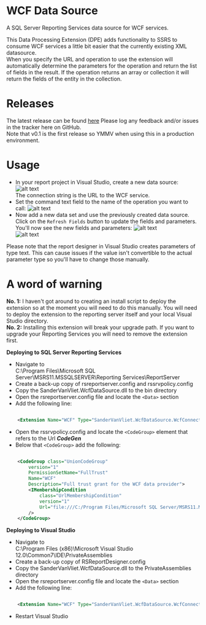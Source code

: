 WCF Data Source
===

A SQL Server Reporting Services data source for WCF services.

This Data Processing Extension (DPE) adds functionality to SSRS to consume WCF services a little bit easier that the currently existing XML datasource.  
When you specify the URL and operation to use the extension will automatically determine the parameters for the operation and return the list of fields in the result. If the operation returns an array or collection it will return the fields of the entity in the collection.

Releases
===
The latest release can be found [here](https://github.com/sandermvanvliet/WCFDataSource/releases/latest) Please log any feedback and/or issues in the tracker here on GitHub.  
Note that v0.1 is the first release so YMMV when using this in a production environment. 

Usage
===
* In your report project in Visual Studio, create a new data source:  
![alt text](https://raw.githubusercontent.com/sandermvanvliet/WCFDataSource/master/images/Usage-0.png)  
The connection string is the URL to the WCF service.
* Set the command text field to the name of the operation you want to call:
![alt text](https://raw.githubusercontent.com/sandermvanvliet/WCFDataSource/master/images/Usage-1.png)
* Now add a new data set and use the previously created data source. Click on the `Refresh Fields` button to update the fields and parameters. You'll now see the new fields and parameters:
![alt text](https://raw.githubusercontent.com/sandermvanvliet/WCFDataSource/master/images/Usage-2.png)  
![alt text](https://raw.githubusercontent.com/sandermvanvliet/WCFDataSource/master/images/Usage-3.png)

Please note that the report designer in Visual Studio creates parameters of type text. This can cause issues if the value isn't convertible to the actual parameter type so you'll have to change those manually.

A word of warning
===
**No. 1:** I haven't got around to creating an install script to deploy the extension so at the moment you will need to do this manually. You will need to deploy the extension to the reporting server itself and your local Visual Studio directory.  
**No. 2:** Installing this extension will break your upgrade path. If you want to upgrade your Reporting Services you will need to remove the extension first.

**Deploying to SQL Server Reporting Services**
* Navigate to  
  C:\Program Files\Microsoft SQL Server\MSRS11.MSSQLSERVER\Reporting Services\ReportServer
* Create a back-up copy of rsreportserver.config and rssrvpolicy.config
* Copy the SanderVanVliet.WcfDataSource.dll to the bin directory
* Open the rsreportserver.config file and locate the `<Data>` section
* Add the following line:  
```xml

    <Extension Name="WCF" Type="SanderVanVliet.WcfDataSource.WcfConnection, SanderVanVliet.WcfDataSource" />  
```
* Open the rssrvpolicy.config and locate the `<CodeGroup>` element that refers to the Url **$CodeGen$**
* Below that `<CodeGroup>` add the following:
```xml

	<CodeGroup class="UnionCodeGroup"
		version="1"
		PermissionSetName="FullTrust"
		Name="WCF"
		Description="Full trust grant for the WCF data provider">
		<IMembershipCondition
			class="UrlMembershipCondition"
   			version="1"
			Url="file:///C:/Program Files/Microsoft SQL Server/MSRS11.MSSQLSERVER/Reporting Services/ReportServer/bin/SanderVanVliet.WcfDataSource.dll"
		/>
	</CodeGroup>
```

**Deploying to Visual Studio**
* Navigate to  
  C:\Program Files (x86)\Microsoft Visual Studio 12.0\Common7\IDE\PrivateAssemblies
* Create a back-up copy of RSReportDesigner.config
* Copy the SanderVanVliet.WcfDataSource.dll to the PrivateAssemblies directory
* Open the rsreportserver.config file and locate the `<Data>` section
* Add the following line:  
```xml

    <Extension Name="WCF" Type="SanderVanVliet.WcfDataSource.WcfConnection, SanderVanVliet.WcfDataSource" />  
```
* Restart Visual Studio